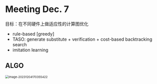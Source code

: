 # Meeting Dec. 7



目标：在不同硬件上做适应性的计算图优化

- rule-based [greedy]
- TASO: generate substitute + verification + cost-based backtracking search
- imitation learning



## ALGO

<img src="../assets/images/image-20231204170355422.png" alt="image-20231204170355422" style="zoom:67%;" />






